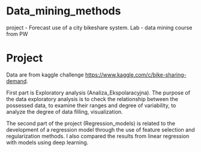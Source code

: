 # Data_mining_methods
project - Forecast use of a city bikeshare system.  Lab - data mining course from PW  

# Project 

Data are from kaggle challenge https://www.kaggle.com/c/bike-sharing-demand.

First part is Exploratory analysis (Analiza_Ekspolaracyjna). The purpose of the data exploratory analysis is to check the relationship between the possessed data, to examine their ranges and degree of variability, to analyze the degree of data filling, visualization.

The second part of the project (Regression_models) is related to the development of a regression model through the use of feature selection and regularization methods. 
I also compared the results from linear regression with models using deep learning.
